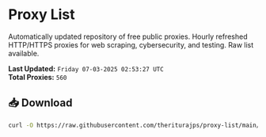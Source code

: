 # Proxy List

Automatically updated repository of free public proxies. Hourly refreshed HTTP/HTTPS proxies for web scraping, cybersecurity, and testing. Raw list available.

**Last Updated:** `Friday 07-03-2025 02:53:27 UTC`  
**Total Proxies:** `560`

## 📥 Download
```bash
curl -O https://raw.githubusercontent.com/theriturajps/proxy-list/main/proxies.txt
